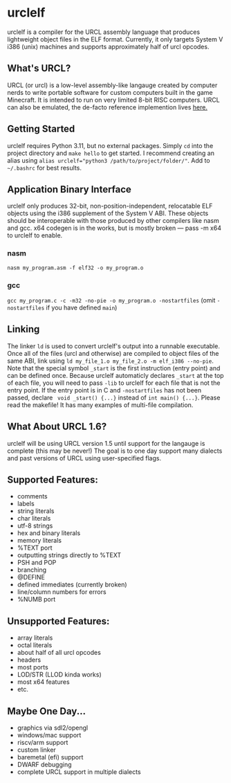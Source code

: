 # urclelf
urclelf is a compiler for the URCL assembly language that produces lightweight object files in the ELF format. Currently, it only targets System V i386 (unix) machines and supports approximately half of urcl opcodes.

## What's URCL?
URCL (or urcl) is a low-level assembly-like langauge created by computer nerds to write portable software for custom computers built in the game Minecraft. It is intended to run on very limited 8-bit RISC computers. URCL can also be emulated, the de-facto reference implemention lives [here.](https://bramotte.github.io/urcl-explorer/)

## Getting Started
urclelf requires Python 3.11, but no external packages. Simply `cd` into the project directory and `make hello` to get started. I recommend creating an alias using `alias urclelf="python3 /path/to/project/folder/"`. Add to `~/.bashrc` for best results.

## Application Binary Interface
urclelf only produces 32-bit, non-position-independent, relocatable ELF objects using the i386 supplement of the System V ABI. These objects should be interoperable with those produced by other compilers like nasm and gcc. x64 codegen is in the works, but is mostly broken — pass -m x64 to urclelf to enable.

### nasm
`nasm my_program.asm -f elf32 -o my_program.o`

### gcc
`gcc my_program.c -c -m32 -no-pie -o my_program.o -nostartfiles` (omit `-nostartfiles` if you have defined `main`)

## Linking
The linker `ld` is used to convert urclelf's output into a runnable executable. Once all of the files (urcl and otherwise) are compiled to object files of the same ABI, link using `ld my_file_1.o my_file_2.o -m elf_i386 --no-pie`. Note that the special symbol `_start` is the first instruction (entry point) and can be defined once. Because urclelf automaticly declares `_start` at the top of each file, you will need to pass `-lib` to urclelf for each file that is not the entry point. If the entry point is in C and `-nostartfiles` has not been passed, declare ` void _start() {...}` instead of `int main() {...}`. Please read the makefile! It has many examples of multi-file compilation.

## What About URCL 1.6?
urclelf will be using URCL version 1.5 until support for the langauge is complete (this may be never!) The goal is to one day support many dialects and past versions of URCL using user-specified flags.

## Supported Features:
- comments
- labels
- string literals
- char literals
- utf-8 strings
- hex and binary literals
- memory literals
- %TEXT port
- outputting strings directly to %TEXT
- PSH and POP
- branching
- @DEFINE
- defined immediates (currently broken)
- line/column numbers for errors
- %NUMB port

## Unsupported Features:
- array literals
- octal literals
- about half of all urcl opcodes
- headers
- most ports
- LOD/STR (LLOD kinda works)
- most x64 features
- etc.

## Maybe One Day...
- graphics via sdl2/opengl
- windows/mac support
- riscv/arm support
- custom linker
- baremetal (efi) support
- DWARF debugging
- complete URCL support in multiple dialects